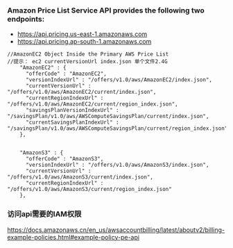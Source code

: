

### Amazon Price List Service API provides the following two endpoints:
* https://api.pricing.us-east-1.amazonaws.com
* https://api.pricing.ap-south-1.amazonaws.com


```
//AmazonEC2 Object Inside the Primary AWS Price List
//提示： ec2 currentVersionUrl index.json 单个文件2.4G
    "AmazonEC2" : {
      "offerCode" : "AmazonEC2",
      "versionIndexUrl" : "/offers/v1.0/aws/AmazonEC2/index.json",
      "currentVersionUrl" : "/offers/v1.0/aws/AmazonEC2/current/index.json",
      "currentRegionIndexUrl" : "/offers/v1.0/aws/AmazonEC2/current/region_index.json",
      "savingsPlanVersionIndexUrl" : "/savingsPlan/v1.0/aws/AWSComputeSavingsPlan/current/index.json",
      "currentSavingsPlanIndexUrl" : "/savingsPlan/v1.0/aws/AWSComputeSavingsPlan/current/region_index.json"
    },


    "AmazonS3" : {
      "offerCode" : "AmazonS3",
      "versionIndexUrl" : "/offers/v1.0/aws/AmazonS3/index.json",
      "currentVersionUrl" : "/offers/v1.0/aws/AmazonS3/current/index.json",
      "currentRegionIndexUrl" : "/offers/v1.0/aws/AmazonS3/current/region_index.json"
    },

```    

### 访问api需要的IAM权限
https://docs.amazonaws.cn/en_us/awsaccountbilling/latest/aboutv2/billing-example-policies.html#example-policy-pe-api
